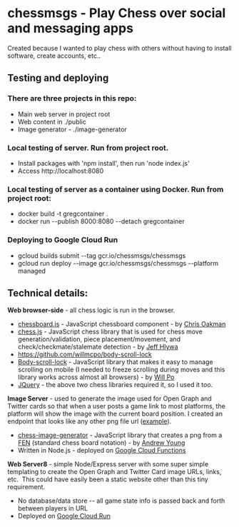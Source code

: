 # chessmsgs - Play Chess over social and messaging apps

Created because I wanted to play chess with others without having to install software, create accounts, etc..

## Testing and deploying

### There are three projects in this repo:
* Main web server in project root
* Web content in ./public
* Image generator - ./image-generator

### Local testing of server. Run from project root.
* Install packages with 'npm install', then run 'node index.js'
* Access http://localhost:8080

### Local testing of server as a container using Docker. Run from project root:
* docker build -t gregcontainer .
* docker run --publish 8000:8080 --detach gregcontainer

### Deploying to Google Cloud Run
* gcloud builds submit --tag gcr.io/chessmsgs/chessmsgs
* gcloud run deploy --image gcr.io/chessmsgs/chessmsgs --platform managed


## Technical details:

**Web browser-side** - all chess logic is run in the browser. 

* [chessboard.js](https://github.com/oakmac/chessboardjs/) - JavaScript chessboard component - by [Chris Oakman](https://twitter.com/oakmac1)
* [chess.js](https://github.com/jhlywa/chess.js) - JavaScript chess library that is used for chess move generation/validation, piece placement/movement, and check/checkmate/stalemate detection - by [Jeff Hlywa](https://twitter.com/jhlywa)
* <https://github.com/willmcpo/body-scroll-lock>
* [Body-scroll-lock](https://github.com/willmcpo/body-scroll-lock) - JavaScript library that makes it easy to manage scrolling on mobile (I needed to freeze scrolling during moves and this library works across almost all browsers) - by [Will Po](https://github.com/willmcpo)
* [JQuery](https://jquery.com/) - the above two chess libraries required it, so I used it too.

**Image Server** - used to generate the image used for Open Graph and Twitter cards so that when a user posts a game link to most platforms, the platform will show the image with the current board position. I created an endpoint that looks like any other png file url ([example](https://us-central1-chessmsgs.cloudfunctions.net/chessmsgs-image/r2qkb1r/ppp1pppp/2n2n2/3p1bB1/3P4/2N1P3/PPP2PPP/R2QKBNR%20w%20KQkq%20-%201%205.png)).

* [chess-image-generator](https://github.com/andyruwruw/chess-image-generator) - JavaScript library that creates a png from a [FEN](https://en.wikipedia.org/wiki/Forsyth%E2%80%93Edwards_Notation) (standard chess board notation) - by [Andrew Young](https://andyruwruw.com/)
* Written in Node.js - deployed on [Google Cloud Functions](https://cloud.google.com/functions)

**Web Server8**  - simple Node/Express server with some super simple templating to create the Open Graph and Twitter Card image URLs, links, etc.  This could have easily been a static website other than this tiny requirement.

* No database/data store -- all game state info is passed back and forth between players in URL
* Deployed on [Google Cloud Run](https://cloud.google.com/run)
